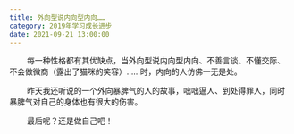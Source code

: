 ```yaml
---
title: 外向型说内向型内向……
category: 2019年学习成长进步
date: 2021-09-21 13:00:00
---
```


        每一种性格都有其优缺点，当外向型说内向型内向、不善言谈、不懂交际、不会做微商（露出了猫咪的笑容）……时，内向的人仿佛一无是处。

        昨天我还听说的一个外向暴脾气的人的故事，咄咄逼人、到处得罪人，同时暴脾气对自己的身体也有很大的伤害。

        最后呢？还是做自己吧！